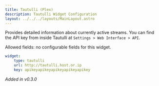 ```yaml
---
title: Tautulli (Plex)
description: Tautulli Widget Configuration
layout: ../../../layouts/MainLayout.astro
---
```


Provides detailed information about currently active streams. You can find the API key from inside Tautulli at `Settings > Web Interface > API`.

Allowed fields: no configurable fields for this widget.

```yaml
widget:
    type: tautulli
    url: http://tautulli.host.or.ip
    key: apikeyapikeyapikeyapikeyapikey
```

*Added in v0.3.0*
